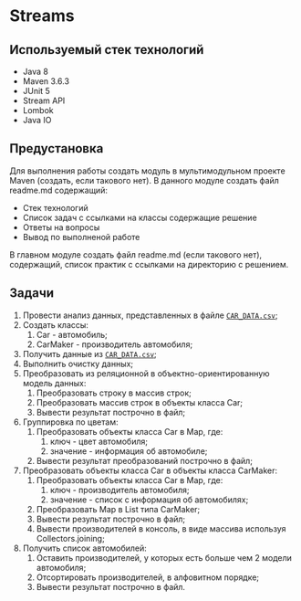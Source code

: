# Streams

## Используемый стек технологий

- Java 8
- Maven 3.6.3
- JUnit 5
- Stream API
- Lombok
- Java IO

## Предустановка

Для выполнения работы создать модуль в мультимодульном проекте Maven (создать, если такового нет).
В данного модуле создать файл readme.md содержащий:

- Стек технологий
- Список задач с ссылками на классы содержащие решение
- Ответы на вопросы
- Вывод по выполненой работе

В главном модуле создать файл readme.md (если такового нет), содержащий,
список практик с ссылками на директорию с решением.

## Задачи

1. Провести анализ данных, представленных в файле [`CAR_DATA.csv`][1];
2. Создать классы:
   1. Car - автомобиль;
   2. CarMaker - производитель автомобиля;
3. Получить данные из [`CAR_DATA.csv`][1];
4. Выполнить очистку данных;
5. Преобразовать из реляционной в объектно-ориентированную модель данных:
   1. Преобразовать строку в массив строк;
   2. Преобразовать массив строк в объекты класса Car;
   3. Вывести результат построчно в файл;
6. Группировка по цветам:
   1. Преобразовать объекты класса Car в Map, где:
      1. ключ - цвет автомобиля;
      2. значение - информация об автомобиле;
   2. Вывести результат преобразований построчно в файл;
7. Преобразовать объекты класса Car в объекты класса CarMaker:
   1. Преобразовать объекты класса Car в Map, где:
       1. ключ - производитель автомобиля;
       2. значение - список с информация об автомобилях;
   2. Преобразовать Map в List типа CarMaker;
   3. Вывести результат построчно в файл;
   4. Вывести производителей в консоль, в виде массива используя Collectors.joining;
8. Получить список автомобилей:
   1. Оставить производителей, у которых есть больше чем 2 модели автомобиля;
   2. Отсортировать производителей, в алфовитном порядке;
   3. Вывести результат построчно в файл.

[1]: ./data/CAR_DATA.csv
